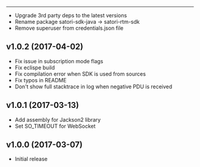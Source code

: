 -------------------
* Upgrade 3rd party deps to the latest versions
* Rename package satori-sdk-java -> satori-rtm-sdk
* Remove superuser from credentials.json file

v1.0.2 (2017-04-02)
-------------------
* Fix issue in subscription mode flags
* Fix eclispe build
* Fix compilation error when SDK is used from sources
* Fix typos in README
* Don't show full stacktrace in log when negative PDU is received

v1.0.1 (2017-03-13)
-------------------
* Add assembly for Jackson2 library
* Set SO_TIMEOUT for WebSocket

v1.0.0 (2017-03-07)
-------------------
* Initial release

